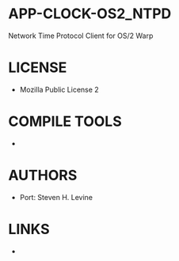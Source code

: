 # APP-CLOCK-OS2_NTPD
Network Time Protocol Client for OS/2 Warp

LICENSE
===============
* Mozilla Public License 2

COMPILE TOOLS
===============
* 
 
AUTHORS
===============
* Port: Steven H. Levine

LINKS
===============
* 
